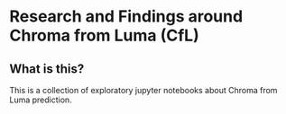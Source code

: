 # Research and Findings around Chroma from Luma (CfL)

## What is this?
This is a collection of exploratory jupyter notebooks about Chroma from Luma prediction.
